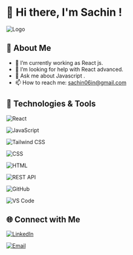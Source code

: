 # 👋 Hi there, I'm Sachin !

![Logo](https://i.pinimg.com/originals/f1/ed/a4/f1eda4768df8d8135c779772f2833e88.gif)


## 🚀 About Me
- 🔭 I’m currently working as  React js.
- 🤔 I’m looking for help with React advanced.
- 💬 Ask me about Javascript .
- 📫 How to reach me: sachin06in@gmail.com 

## 🔧 Technologies & Tools
![React](https://img.shields.io/badge/-React-333?style=flat&logo=react)

![JavaScript](https://img.shields.io/badge/-JavaScript-333?style=flat&logo=javascript)

![Tailwind CSS](https://img.shields.io/badge/-Tailwind%20CSS-333?style=flat&logo=tailwind-css)

![CSS](https://img.shields.io/badge/-CSS-333?style=flat&logo=css3)

![HTML](https://img.shields.io/badge/-HTML-333?style=flat&logo=html5)

![REST API](https://img.shields.io/badge/-REST%20API-333?style=flat&logo=rest-api)

![GitHub](https://img.shields.io/badge/-GitHub-333?style=flat&logo=github)

![VS Code](https://img.shields.io/badge/-VS%20Code-333?style=flat&logo=visual-studio-code)



## 🌐 Connect with Me
[![LinkedIn](https://img.shields.io/badge/-LinkedIn-0077B5?style=flat&logo=linkedin&logoColor=white)](https://www.linkedin.com/in/sachin-p-26bb8b23a/)

[![Email](https://img.shields.io/badge/-Email-D14836?style=flat&logo=gmail&logoColor=white)](mailto:sachin06in@gmail.com
)
